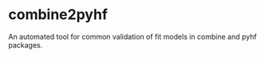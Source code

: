 # combine2pyhf

 An automated tool for common validation of fit models in combine and pyhf packages.

